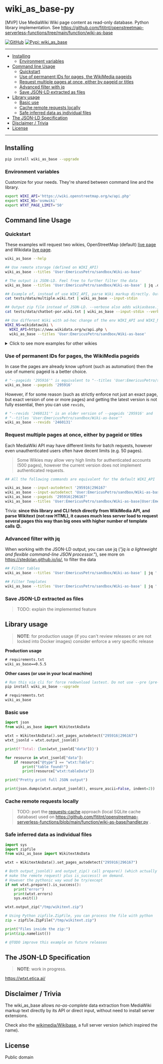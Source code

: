 # wiki_as_base-py
[MVP] Use MediaWiki Wiki page content as read-only database. Python library implementation. See https://github.com/fititnt/openstreetmap-serverless-functions/tree/main/function/wiki-as-base

[![GitHub](https://img.shields.io/badge/GitHub-fititnt%2Fwiki_as_base--py-lightgrey?logo=github&style=social[fititnt/wiki_as_base-py] "GitHub")](https://github.com/fititnt/wiki_as_base-py)
[![Pypi: wiki_as_base](https://img.shields.io/badge/python%20pypi-wiki_as_base-brightgreen[Python] 
 "Pypi: wiki_as_base")](https://pypi.org/project/wiki_as_base)

---
<!-- TOC depthfrom:2 -->

- [Installing](#installing)
    - [Environment variables](#environment-variables)
- [Command line Usage](#command-line-usage)
    - [Quickstart](#quickstart)
    - [Use of permanent IDs for pages, the WikiMedia pageids](#use-of-permanent-ids-for-pages-the-wikimedia-pageids)
    - [Request multiple pages at once, either by pageid or titles](#request-multiple-pages-at-once-either-by-pageid-or-titles)
    - [Advanced filter with jq](#advanced-filter-with-jq)
    - [Save JSON-LD extracted as files](#save-json-ld-extracted-as-files)
- [Library usage](#library-usage)
    - [Basic use](#basic-use)
    - [Cache remote requests locally](#cache-remote-requests-locally)
    - [Safe inferred data as individual files](#safe-inferred-data-as-individual-files)
- [The JSON-LD Specification](#the-json-ld-specification)
- [Disclaimer / Trivia](#disclaimer--trivia)
- [License](#license)

<!-- /TOC -->
---

## Installing

```bash
pip install wiki_as_base --upgrade
```

### Environment variables
Customize for your needs. They're shared between command line and the library.

```bash
export WIKI_API='https://wiki.openstreetmap.org/w/api.php'
export WIKI_NS='osmwiki'
export WTXT_PAGE_LIMIT='50'
```

<!--
export WIKI_INFOBOXES='ValueDescription\nKeyDescription'
export WIKI_DATA_LANGS='yaml\nturtle'
-->

## Command line Usage

### Quickstart

These examples will request two wikies, OpenStreetMap (default)
[live page](https://wiki.openstreetmap.org/wiki/User:EmericusPetro/sandbox/Wiki-as-base)
and Wikidata
[live page](https://www.wikidata.org/wiki/User:EmericusPetro/sandbox/Wiki-as-base).

```bash
wiki_as_base --help

## Use remote storage (defined on WIKI_API)
wiki_as_base --titles 'User:EmericusPetro/sandbox/Wiki-as-base'

# The output is JSON-LD. Feel free to further filter the data
wiki_as_base --titles 'User:EmericusPetro/sandbox/Wiki-as-base' | jq .data[1]

## Example of, instead of use WIKI_API, parse Wiki markup directly. Output JSON- LD
cat tests/data/multiple.wiki.txt | wiki_as_base --input-stdin

## Output zip file instead of JSON-LD. --verbose also adds wikiasbase.jsonld to file
cat tests/data/chatbot-por.wiki.txt | wiki_as_base --input-stdin --verbose --output-zip-file tests/temp/chatbot-por.zip

## Use different Wiki with ad-hoc change of the env WIKI_API and WIKI_NS
WIKI_NS=wikidatawiki \
  WIKI_API=https://www.wikidata.org/w/api.php \
  wiki_as_base --titles 'User:EmericusPetro/sandbox/Wiki-as-base'
```

<details>
<summary>Click to see more examples for other wikies</summary>

```bash
# For suggestion of RDF namespaces, see https://dumps.wikimedia.org/backup-index.html
WIKI_NS=specieswiki \
  WIKI_API=https://species.wikimedia.org/w/api.php \
  wiki_as_base --titles 'Paubrasilia_echinata'

# @TODO implement support for MediaWiki version used by wikies like this one
WIKI_NS=smwwiki \
  WIKI_API=https://www.semantic-mediawiki.org/w/api.php \
  wiki_as_base --titles 'Help:Using_SPARQL_and_RDF_stores'


```

</details>

<!--
export WIKI_DATA_LANGS="yaml\nturtle\ntext"
wiki_as_base --titles 'User:EmericusPetro/sandbox/Chatbot-por' | jq .data[0]

wiki_as_base --titles 'User:EmericusPetro/sandbox/Chatbot-por' --output-raw

wiki_as_base --titles 'User:EmericusPetro/sandbox/Chatbot-por'

cat tests/data/chatbot-por.wiki.txt | wiki_as_base --input-stdin --output-raw

cat tests/data/chatbot-por.wiki.txt | wiki_as_base --input-stdin --verbose --output-zip-file tests/temp/teste2.zip
cat tests/data/chatbot-por.wiki.txt | wiki_as_base --input-stdin --verbose --output-zip-stdout > tests/temp/teste2-stdout.zip

hexcurse tests/temp/teste2.zip
hexcurse tests/temp/teste2-stdout.zip

cat tests/data/edge-case.wiki.txt | wiki_as_base --input-stdin
cat tests/data/multiple.wiki.txt | wiki_as_base --input-stdin --verbose --output-zip-file tests/temp/multiple.zip

wiki_as_base --titles 'Node'

# @TODO test https://wiki.openstreetmap.org/wiki/OSM_XML

https://wiki.openstreetmap.org/wiki/Special:ApiSandbox#action=parse&format=json&title=User%3AEmericusPetro%2Fsandbox%2FWiki-as-base
-->

### Use of permanent IDs for pages, the WikiMedia pageids

In case the pages are already know upfront (such as automation) then the use of numeric pageid is a better choice.

```bash
# "--pageids '295916'" is equivalent to "--titles 'User:EmericusPetro/sandbox/Wiki-as-base'"
wiki_as_base --pageids '295916'
```

However, if for some reason (such as strictly enforce not just an exact page,
but exact version of one or more pages) and getting the latest version is not fully essential, then you can use `revids`,

```bash
# "--revids '2460131'" is an older version of --pageids '295916' and
# "--titles 'User:EmericusPetro/sandbox/Wiki-as-base'"
wiki_as_base --revids '2460131'
```

### Request multiple pages at once, either by pageid or titles

Each MediaWiki API may have different limits for batch requests,
however even unauthenticated users often have decent limits (e.g. 50 pages).


> Some Wikies may allow very high limits for authenticated accounts (500 pages),
> however the current version does not implement authenticated requests.

```bash
## All the following commands are equivalent for the default WIKI_API

wiki_as_base --input-autodetect '295916|296167'
wiki_as_base --input-autodetect 'User:EmericusPetro/sandbox/Wiki-as-base|User:EmericusPetro/sandbox/Wiki-as-base/data-validation'
wiki_as_base --pageids '295916|296167'
wiki_as_base --titles 'User:EmericusPetro/sandbox/Wiki-as-base|User:EmericusPetro/sandbox/Wiki-as-base/data-validation'

```

Trivia: **since this library and CLI fetch directly from WikiMedia API,
and parse Wikitext (not raw HTML),
it causes much less server load to request several pages this way than big ones with higher number of template calls 😉.**

### Advanced filter with jq

When working with the JSON-LD output, you can use jq (_"jq is a lightweight and flexible command-line JSON processor."_), see more on https://stedolan.github.io/jq/, to filter the data


```bash
## Filter tables
wiki_as_base --titles 'User:EmericusPetro/sandbox/Wiki-as-base' | jq '.data[] | select(.["@type"] == "wtxt:Table")'

## Filter Templates
wiki_as_base --titles 'User:EmericusPetro/sandbox/Wiki-as-base' | jq '.data[] | select(.["@type"] == "wtxt:Template")'
```

### Save JSON-LD extracted as files

> TODO: explain the implemented feature

## Library usage

<!--
- See [src/wiki_as_base/cli.py](src/wiki_as_base/cli.py)
- See [tests/](tests/)
-->


> **NOTE**: for production usage (if you can't review releases or are not locked into Docker images)
> consider enforce a very specific release


**Production usage**
```txt
# requirements.txt
wiki_as_base==0.5.5
```

**Other cases (or use in your local machine)**

```bash
# Run this via cli for force redownload lastest. Do not use --pre (pre-releases)
pip install wiki_as_base --upgrade
```

```txt
# requirements.txt
wiki_as_base
```

### Basic use

```python
import json
from wiki_as_base import WikitextAsData

wtxt = WikitextAsData().set_pages_autodetect("295916|296167")
wtxt_jsonld = wtxt.output_jsonld()

print(f'Total: {len(wtxt_jsonld["data"])}')

for resource in wtxt_jsonld["data"]:
    if resource["@type"] == "wtxt:Table":
        print("table found!")
        print(resource["wtxt:tableData"])

print("Pretty print full JSON output")

print(json.dumps(wtxt.output_jsonld(), ensure_ascii=False, indent=2))
```

### Cache remote requests locally

> TODO: port the [requests-cache](https://requests-cache.readthedocs.io/) approach (local SQLite cache database) used on https://github.com/fititnt/openstreetmap-serverless-functions/blob/main/function/wiki-as-base/handler.py .

### Safe inferred data as individual files

```python
import sys
import zipfile
from wiki_as_base import WikitextAsData

wtxt = WikitextAsData().set_pages_autodetect("295916|296167")

# Both output_jsonld() and output_zip() call prepare() (which actually
# make the remote request) plus is_success() on demand.
# However the pythonic way woud be try/except
if not wtxt.prepare().is_success():
    print("error")
    print(wtxt.errors)
    sys.exit(1)

wtxt.output_zip("/tmp/wikitext.zip")

# Using Python zipfile.ZipFile, you can process the file with python
zip = zipfile.ZipFile("/tmp/wikitext.zip")

print("Files inside the zip:")
print(zip.namelist())

# @TODO improve this example on future releases
```
<!--

> @TODO add links as URN on https://github.com/EticaAI/urn-resolver/tree/main/resolvers

## JSON-LD context
- See also https://w3c.github.io/json-ld-rc/context.jsonld

## JSON Schema
- See https://json-schema.org/specification.html
- See https://github.com/json-api/json-api/blob/gh-pages/schema

## Namespace
> @TODO make URLS for the namespace

# Returns HTML
curl https://www.w3.org/ns/csvw

# Returns turtle
curl -I -H "Accept: text/turtle" https://www.w3.org/ns/csvw

> @TODO maybe generate page with HTML version of the RDF, see
>       - https://github.com/dgarijo/Widoco

> @TODO investigate about the other formats
https://www.iana.org/assignments/media-types/application/vnd.openstreetmap.data+xml
-->

## The JSON-LD Specification

> **NOTE**: work in progress.

https://wtxt.etica.ai/

## Disclaimer / Trivia

The wiki_as_base allows _no-as-complete_ data extraction from MediaWiki markup text directly by its API or direct input,
without need to install server extensions.

Check also the [wikimedia/Wikibase](https://github.com/wikimedia/Wikibase), a full server version (which inspired the name).

## License

Public domain
